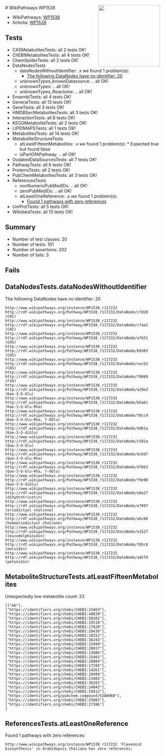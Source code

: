 <img style="float: right; width: 200px" src="https://upload.wikimedia.org/wikipedia/commons/thumb/8/83/Wplogo_with_text_500.png/640px-Wplogo_with_text_500.png" />
# WikiPathways WP1538

* WikiPathways: [WP1538](https://new.wikipathways.org/pathways/WP1538)
* Scholia: [WP1538](https://scholia.toolforge.org/wikipathways/WP1538)
## Tests
* CASMetabolitesTests: all 2 tests OK!
* ChEBIMetabolitesTests: all 4 tests OK!
* ChemSpiderTests: all 2 tests OK!
* DataNodesTests
    * dataNodesWithoutIdentifier: .x we found 1 problem(s):
        * [The following DataNodes have no identifier: 20](#8792c4af)
    * unknownTypes_knownDatasource: .. all OK!
    * unknownTypes: .. all OK!
    * unknownTypes_Reactome: .. all OK!
* EnsemblTests: all 4 tests OK!
* GeneralTests: all 13 tests OK!
* GeneTests: all 3 tests OK!
* HMDBSecMetabolitesTests: all 3 tests OK!
* InteractionTests: all 8 tests OK!
* KEGGMetaboliteTests: all 2 tests OK!
* LIPIDMAPSTests: all 1 tests OK!
* MetabolitesTests: all 14 tests OK!
* MetaboliteStructureTests
    * atLeastFifteenMetabolites: .x we found 1 problem(s):
            * Expected true but found false
    * isPartOfAPathway: .. all OK!
* OudatedDataSourcesTests: all 7 tests OK!
* PathwayTests: all 6 tests OK!
* ProteinsTests: all 2 tests OK!
* PubChemMetabolitesTests: all 3 tests OK!
* ReferencesTests
    * nonNumericPubMedIDs: .. all OK!
    * zeroPubMedIDs: .. all OK!
    * atLeastOneReference: .x we found 1 problem(s):
        * [Found 1 pathways with zero references](#35eb778e)
* UniProtTests: all 5 tests OK!
* WikidataTests: all 13 tests OK!


## Summary

* Number of test classes: 20
* Number of tests: 101
* Number of assertions: 202
* Number of fails: 3

## Fails

<a name="8792c4af" />

## DataNodesTests.dataNodesWithoutIdentifier

The following DataNodes have no identifier: 20
```
http://www.wikipathways.org/instance/WP1538_r117232 http://rdf.wikipathways.org/Pathway/WP1538_r117232/DataNode/c7d28 (CHI)
http://www.wikipathways.org/instance/WP1538_r117232 http://rdf.wikipathways.org/Pathway/WP1538_r117232/DataNode/cfae2 (CHI)
http://www.wikipathways.org/instance/WP1538_r117232 http://rdf.wikipathways.org/Pathway/WP1538_r117232/DataNode/a7b51 (CHS)
http://www.wikipathways.org/instance/WP1538_r117232 http://rdf.wikipathways.org/Pathway/WP1538_r117232/DataNode/b9303 (CHS)
http://www.wikipathways.org/instance/WP1538_r117232 http://rdf.wikipathways.org/Pathway/WP1538_r117232/DataNode/cec52 (CHS)
http://www.wikipathways.org/instance/WP1538_r117232 http://rdf.wikipathways.org/Pathway/WP1538_r117232/DataNode/f9889 (F3H)
http://www.wikipathways.org/instance/WP1538_r117232 http://rdf.wikipathways.org/Pathway/WP1538_r117232/DataNode/a29e2 (Kae-3-O-Glu)
http://www.wikipathways.org/instance/WP1538_r117232 http://rdf.wikipathways.org/Pathway/WP1538_r117232/DataNode/b5a61 (Kae-3-O-Glu-Rha)
http://www.wikipathways.org/instance/WP1538_r117232 http://rdf.wikipathways.org/Pathway/WP1538_r117232/DataNode/f8cc9 (Kae-3-O-Glu-Rha, 7-OGlu)
http://www.wikipathways.org/instance/WP1538_r117232 http://rdf.wikipathways.org/Pathway/WP1538_r117232/DataNode/dd61a (Kae-3-O-diGlu)
http://www.wikipathways.org/instance/WP1538_r117232 http://rdf.wikipathways.org/Pathway/WP1538_r117232/DataNode/c582a (Que-3-O-Glu)
http://www.wikipathways.org/instance/WP1538_r117232 http://rdf.wikipathways.org/Pathway/WP1538_r117232/DataNode/dc6d7 (Que-3-O-Glu-Rha)
http://www.wikipathways.org/instance/WP1538_r117232 http://rdf.wikipathways.org/Pathway/WP1538_r117232/DataNode/d7bb3 (Que-3-O-Glu-Rha, 7-OGlu)
http://www.wikipathways.org/instance/WP1538_r117232 http://rdf.wikipathways.org/Pathway/WP1538_r117232/DataNode/f9e98 (Que-3-O-diGlu)
http://www.wikipathways.org/instance/WP1538_r117232 http://rdf.wikipathways.org/Pathway/WP1538_r117232/DataNode/e8a2f (dihydrotricetin)
http://www.wikipathways.org/instance/WP1538_r117232 http://rdf.wikipathways.org/Pathway/WP1538_r117232/DataNode/e7997 (eriodictyol chalcone)
http://www.wikipathways.org/instance/WP1538_r117232 http://rdf.wikipathways.org/Pathway/WP1538_r117232/DataNode/abc66 (homoeriodictyol chalcone)
http://www.wikipathways.org/instance/WP1538_r117232 http://rdf.wikipathways.org/Pathway/WP1538_r117232/DataNode/e1527 (leucodelphinidin)
http://www.wikipathways.org/instance/WP1538_r117232 http://rdf.wikipathways.org/Pathway/WP1538_r117232/DataNode/f85c8 (malvidin)
http://www.wikipathways.org/instance/WP1538_r117232 http://rdf.wikipathways.org/Pathway/WP1538_r117232/DataNode/a92f8 (petunidin)
```

<a name="3b0f9784" />

## MetaboliteStructureTests.atLeastFifteenMetabolites

Unexpectedly low metabolite count: 23

```
[["mb"],
["https://identifiers.org/chebi/CHEBI:15463"],
["https://identifiers.org/chebi/CHEBI:48039"],
["https://identifiers.org/chebi/CHEBI:50202"],
["https://identifiers.org/chebi/CHEBI:15518"],
["https://identifiers.org/chebi/CHEBI:17620"],
["https://identifiers.org/chebi/CHEBI:28436"],
["https://identifiers.org/chebi/CHEBI:18152"],
["https://identifiers.org/chebi/CHEBI:16243"],
["https://identifiers.org/chebi/CHEBI:15499"],
["https://identifiers.org/chebi/CHEBI:28917"],
["https://identifiers.org/chebi/CHEBI:23086"],
["https://identifiers.org/chebi/CHEBI:15401"],
["https://identifiers.org/chebi/CHEBI:26004"],
["https://identifiers.org/chebi/CHEBI:17295"],
["https://identifiers.org/chebi/CHEBI:14261"],
["https://identifiers.org/chebi/CHEBI:28499"],
["https://identifiers.org/chebi/CHEBI:23401"],
["https://identifiers.org/chebi/CHEBI:36281"],
["https://identifiers.org/chebi/CHEBI:24043"],
["https://identifiers.org/chebi/CHEBI:28412"],
["https://identifiers.org/pubchem.compound/5280960"],
["https://identifiers.org/chebi/CHEBI:25882"],
["https://identifiers.org/chebi/CHEBI:27386"]
]
```

<a name="35eb778e" />

## ReferencesTests.atLeastOneReference

Found 1 pathways with zero references
```
http://www.wikipathways.org/instance/WP1538_r117232 'Flavonoid biosynthesis' in Arabidopsis thaliana has zero references; 
```

